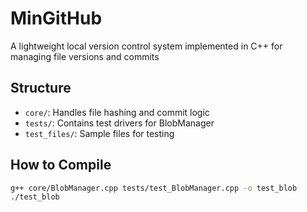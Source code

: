 # MinGitHub
A lightweight local version control system implemented in C++ for managing file versions and commits

## Structure
- `core/`: Handles file hashing and commit logic
- `tests/`: Contains test drivers for BlobManager
- `test_files/`: Sample files for testing

## How to Compile
```bash
g++ core/BlobManager.cpp tests/test_BlobManager.cpp -o test_blob
./test_blob
